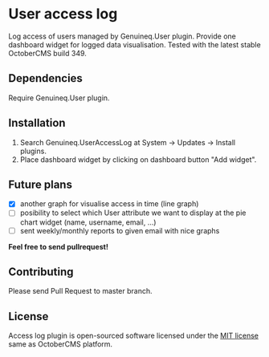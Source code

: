 # User access log

Log access of users managed by Genuineq.User plugin. Provide one dashboard widget for logged data visualisation. Tested with the latest stable OctoberCMS build 349.

## Dependencies

Require Genuineq.User plugin.

## Installation

1. Search Genuineq.UserAccessLog at System -> Updates -> Install plugins.
2. Place dashboard widget by clicking on dashboard button "Add widget".

## Future plans

- [x] another graph for visualise access in time (line graph)
- [ ] posibility to select which User attribute we want to display at the pie chart widget (name, username, email, ...)
- [ ] sent weekly/monthly reports to given email with nice graphs

**Feel free to send pullrequest!**

## Contributing

Please send Pull Request to master branch.

## License

Access log plugin is open-sourced software licensed under the [MIT license](http://opensource.org/licenses/MIT) same as OctoberCMS platform.
